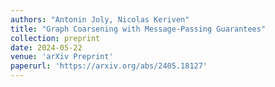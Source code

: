 ```yaml
---
authors: "Antonin Joly, Nicolas Keriven"
title: "Graph Coarsening with Message-Passing Guarantees"
collection: preprint
date: 2024-05-22
venue: 'arXiv Preprint'
paperurl: 'https://arxiv.org/abs/2405.18127'
---
```

